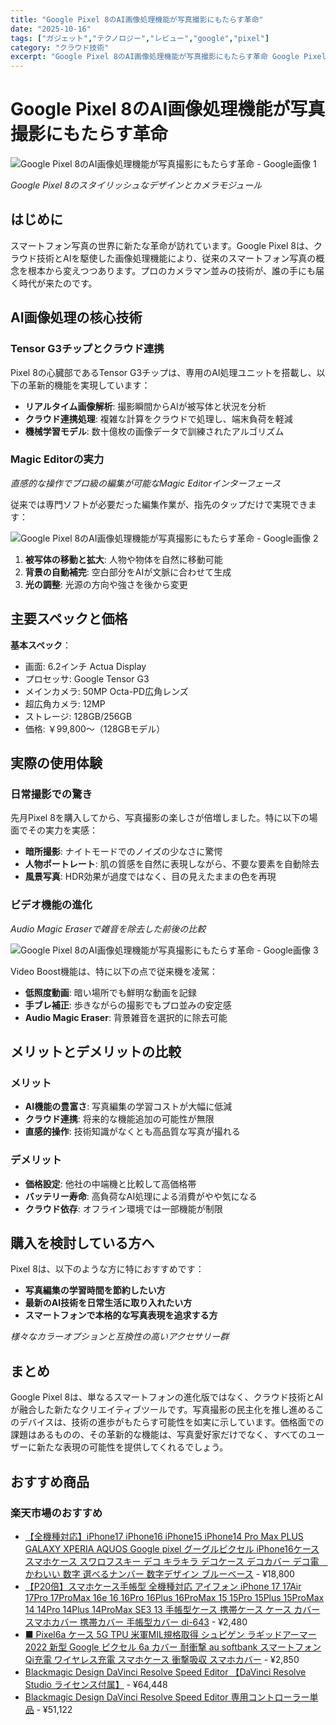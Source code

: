 ```yaml
---
title: "Google Pixel 8のAI画像処理機能が写真撮影にもたらす革命"
date: "2025-10-16"
tags: ["ガジェット","テクノロジー","レビュー","google","pixel"]
category: "クラウド技術"
excerpt: "Google Pixel 8のAI画像処理機能が写真撮影にもたらす革命 Google Pixel 8のスタイリッシュなデザインとカメラモジュール はじめに スマートフォン写真の世界に新たな革命が訪れています。Google Pixel 8は、クラウド技術とAIを駆使した画像処理機能により、従来のスマー..."
---
```


# Google Pixel 8のAI画像処理機能が写真撮影にもたらす革命

![Google Pixel 8のAI画像処理機能が写真撮影にもたらす革命 - Google画像 1](https://picsum.photos/id/1/800/600)




*Google Pixel 8のスタイリッシュなデザインとカメラモジュール*

## はじめに

スマートフォン写真の世界に新たな革命が訪れています。Google Pixel 8は、クラウド技術とAIを駆使した画像処理機能により、従来のスマートフォン写真の概念を根本から変えつつあります。プロのカメラマン並みの技術が、誰の手にも届く時代が来たのです。

## AI画像処理の核心技術

### Tensor G3チップとクラウド連携

Pixel 8の心臓部であるTensor G3チップは、専用のAI処理ユニットを搭載し、以下の革新的機能を実現しています：

- **リアルタイム画像解析**: 撮影瞬間からAIが被写体と状況を分析
- **クラウド連携処理**: 複雑な計算をクラウドで処理し、端末負荷を軽減
- **機械学習モデル**: 数十億枚の画像データで訓練されたアルゴリズム

### Magic Editorの実力


*直感的な操作でプロ級の編集が可能なMagic Editorインターフェース*

従来では専門ソフトが必要だった編集作業が、指先のタップだけで実現できます：



![Google Pixel 8のAI画像処理機能が写真撮影にもたらす革命 - Google画像 2](https://picsum.photos/id/10/800/600)


1. **被写体の移動と拡大**: 人物や物体を自然に移動可能
2. **背景の自動補完**: 空白部分をAIが文脈に合わせて生成
3. **光の調整**: 光源の方向や強さを後から変更

## 主要スペックと価格

**基本スペック**：
- 画面: 6.2インチ Actua Display
- プロセッサ: Google Tensor G3
- メインカメラ: 50MP Octa-PD広角レンズ
- 超広角カメラ: 12MP
- ストレージ: 128GB/256GB
- 価格: ￥99,800〜（128GBモデル）

## 実際の使用体験

### 日常撮影での驚き

先月Pixel 8を購入してから、写真撮影の楽しさが倍増しました。特に以下の場面でその実力を実感：

- **暗所撮影**: ナイトモードでのノイズの少なさに驚愕
- **人物ポートレート**: 肌の質感を自然に表現しながら、不要な要素を自動除去
- **風景写真**: HDR効果が過度ではなく、目の見えたままの色を再現

### ビデオ機能の進化


*Audio Magic Eraserで雑音を除去した前後の比較*


![Google Pixel 8のAI画像処理機能が写真撮影にもたらす革命 - Google画像 3](https://picsum.photos/id/20/800/600)



Video Boost機能は、特に以下の点で従来機を凌駕：
- **低照度動画**: 暗い場所でも鮮明な動画を記録
- **手ブレ補正**: 歩きながらの撮影でもプロ並みの安定感
- **Audio Magic Eraser**: 背景雑音を選択的に除去可能

## メリットとデメリットの比較

### メリット
- **AI機能の豊富さ**: 写真編集の学習コストが大幅に低減
- **クラウド連携**: 将来的な機能追加の可能性が無限
- **直感的操作**: 技術知識がなくとも高品質な写真が撮れる

### デメリット
- **価格設定**: 他社の中端機と比較して高価格帯
- **バッテリー寿命**: 高負荷なAI処理による消費がやや気になる
- **クラウド依存**: オフライン環境では一部機能が制限

## 購入を検討している方へ

Pixel 8は、以下のような方に特におすすめです：

- **写真編集の学習時間を節約したい方**
- **最新のAI技術を日常生活に取り入れたい方**
- **スマートフォンで本格的な写真表現を追求する方**


*様々なカラーオプションと互換性の高いアクセサリー群*

## まとめ

Google Pixel 8は、単なるスマートフォンの進化版ではなく、クラウド技術とAIが融合した新たなクリエイティブツールです。写真撮影の民主化を推し進めるこのデバイスは、技術の進歩がもたらす可能性を如実に示しています。価格面での課題はあるものの、その革新的な機能は、写真愛好家だけでなく、すべてのユーザーに新たな表現の可能性を提供してくれるでしょう。

<!-- アフィリエイト商品 -->
## おすすめ商品

### 楽天市場のおすすめ

- [【全機種対応】iPhone17 iPhone16 iPhone15 iPhone14 Pro Max PLUS GALAXY XPERIA AQUOS Google pixel グーグルピクセル iPhone16ケース スマホケース スワロフスキー デコ キラキラ デコケース デコカバー デコ電　かわいい 数字 選べるナンバー 数字デザイン ブルーベース](https://item.rakuten.co.jp/kross-shop/10013456/?rafcid=wsc_i_is_1096528941688097201&m=1f454fb8.34705d0b.1f454fb9.255992fd&pc=1f454fb8.34705d0b.1f454fb9.255992fd) - ¥18,800
- [【P20倍】スマホケース手帳型 全機種対応 アイフォン iPhone 17 17Air 17Pro 17ProMax 16e 16 16Pro 16Plus 16ProMax 15 15Pro 15Plus 15ProMax 14 14Pro 14Plus 14ProMax SE3 13 手帳型ケース 携帯ケース ケース カバー スマホカバー 携帯カバー 手帳型カバー di-643](https://item.rakuten.co.jp/pepe-2013/di-643/?rafcid=wsc_i_is_1096528941688097201&m=1f454fb8.34705d0b.1f454fb9.255992fd&pc=1f454fb8.34705d0b.1f454fb9.255992fd) - ¥2,480
- [■ Pixel6a ケース 5G TPU 米軍MIL規格取得 シュピゲン ラギッドアーマー 2022 新型 Google ピクセル 6a カバー 耐衝撃 au softbank スマートフォン Qi充電 ワイヤレス充電 スマホケース 衝撃吸収 スマホカバー](https://item.rakuten.co.jp/jmei/pixel6a-rugged_armor/?rafcid=wsc_i_is_1096528941688097201&m=1f454fb8.34705d0b.1f454fb9.255992fd&pc=1f454fb8.34705d0b.1f454fb9.255992fd) - ¥2,850
- [Blackmagic Design DaVinci Resolve Speed Editor 【DaVinci Resolve Studio ライセンス付属】](https://item.rakuten.co.jp/rockonline/68523/?rafcid=wsc_i_is_1096528941688097201&m=1f454fb8.34705d0b.1f454fb9.255992fd&pc=1f454fb8.34705d0b.1f454fb9.255992fd) - ¥64,448
- [Blackmagic Design DaVinci Resolve Speed Editor 専用コントローラー単品](https://item.rakuten.co.jp/formira88/bcw5i34nv3kpx2yecwynjrzyfq/?rafcid=wsc_i_is_1096528941688097201&m=1f454fb8.34705d0b.1f454fb9.255992fd&pc=1f454fb8.34705d0b.1f454fb9.255992fd) - ¥51,122


